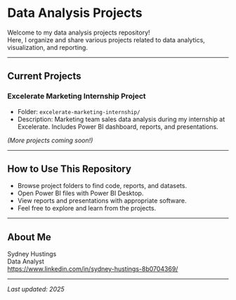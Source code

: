 # Data Analysis Projects

Welcome to my data analysis projects repository!  
Here, I organize and share various projects related to data analytics, visualization, and reporting.

---

## Current Projects

### Excelerate Marketing Internship Project
- Folder: `excelerate-marketing-internship/`
- Description: Marketing team sales data analysis during my internship at Excelerate. Includes Power BI dashboard, reports, and presentations.

*(More projects coming soon!)*

---

## How to Use This Repository

- Browse project folders to find code, reports, and datasets.
- Open Power BI files with Power BI Desktop.
- View reports and presentations with appropriate software.
- Feel free to explore and learn from the projects.

---

## About Me

Sydney Hustings  
Data Analyst   
https://www.linkedin.com/in/sydney-hustings-8b0704369/

---

*Last updated: 2025*
